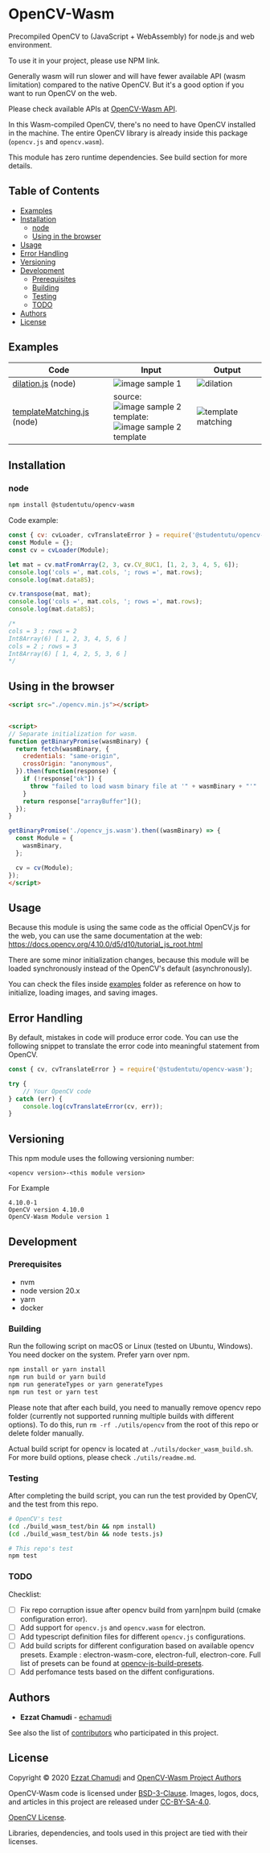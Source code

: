 # OpenCV-Wasm

Precompiled OpenCV to (JavaScript + WebAssembly) for node.js and web environment.

To use it in your project, please use NPM link.

Generally wasm will run slower and will have fewer available API (wasm limitation) compared to the native OpenCV. But it's a good option if you want to run OpenCV on the web.

Please check available APIs at [OpenCV-Wasm API](./types/opencv.ts).

In this Wasm-compiled OpenCV, there's no need to have OpenCV installed in the machine. The entire OpenCV library is already inside this package (`opencv.js` and `opencv.wasm`).

This module has zero runtime dependencies.
See build section for more details.

## Table of Contents

- [Examples](#examples)
- [Installation](#installation)
  - [node](#node)
  - [Using in the browser](#using-in-the-browser)
- [Usage](#usage)
- [Error Handling](#error-handling)
- [Versioning](#versioning)
- [Development](#development)
  - [Prerequisites](#prerequisites)
  - [Building](#building)
  - [Testing](#testing)
  - [TODO](#todo)
- [Authors](#authors)
- [License](#license)

## Examples

| Code | Input | Output |
|---|---|---|
| [dilation.js](https://github.com/echamudi/opencv-wasm/blob/master/examples/dilation.js) (node)| ![image sample 1](https://github.com/echamudi/opencv-wasm/blob/master/examples/input/image-sample-1.jpg?raw=true) | ![dilation](https://github.com/echamudi/opencv-wasm/blob/master/examples/expected-output/dilation.png?raw=true) |
| [templateMatching.js](https://github.com/echamudi/opencv-wasm/blob/master/examples/templateMatching.js) (node) | source:<br>![image sample 2](https://github.com/echamudi/opencv-wasm/blob/master/examples/input/image-sample-2.png?raw=true) <br>template:<br> ![image sample 2 template](https://github.com/echamudi/opencv-wasm/blob/master/examples/input/image-sample-2-template.png?raw=true) | ![template matching](https://github.com/echamudi/opencv-wasm/blob/master/examples/expected-output/template-matching.png?raw=true) |

## Installation

### node

``` bash
npm install @studentutu/opencv-wasm
```

Code example:

```js
const { cv: cvLoader, cvTranslateError } = require('@studentutu/opencv-wasm');
const Module = {};
const cv = cvLoader(Module);

let mat = cv.matFromArray(2, 3, cv.CV_8UC1, [1, 2, 3, 4, 5, 6]);
console.log('cols =', mat.cols, '; rows =', mat.rows);
console.log(mat.data8S);

cv.transpose(mat, mat);
console.log('cols =', mat.cols, '; rows =', mat.rows);
console.log(mat.data8S);

/*
cols = 3 ; rows = 2
Int8Array(6) [ 1, 2, 3, 4, 5, 6 ]
cols = 2 ; rows = 3
Int8Array(6) [ 1, 4, 2, 5, 3, 6 ]
*/
```

## Using in the browser

``` html
<script src="./opencv.min.js"></script>


<script>
// Separate initialization for wasm.
function getBinaryPromise(wasmBinary) {
  return fetch(wasmBinary, {
    credentials: "same-origin",
    crossOrigin: "anonymous",
  }).then(function(response) {
    if (!response["ok"]) {
      throw "failed to load wasm binary file at '" + wasmBinary + "'"
    }
    return response["arrayBuffer"]();
  });
}

getBinaryPromise('./opencv_js.wasm').then((wasmBinary) => {
  const Module = {
    wasmBinary,
  };

  cv = cv(Module);
});
</script> 
```

## Usage

Because this module is using the same code as the official OpenCV.js for the web, you can use the same documentation at the web: <https://docs.opencv.org/4.10.0/d5/d10/tutorial_js_root.html>

There are some minor initialization changes, because this module will be loaded synchronously instead of the OpenCV's default (asynchronously).

You can check the files inside [examples](https://github.com/echamudi/opencv-wasm/tree/master/examples) folder as reference on how to initialize, loading images, and saving images.

## Error Handling

By default, mistakes in code will produce error code. You can use the following snippet to translate the error code into meaningful statement from OpenCV.

```js
const { cv, cvTranslateError } = require('@studentutu/opencv-wasm');

try {
    // Your OpenCV code
} catch (err) {
    console.log(cvTranslateError(cv, err));
}
```

## Versioning

This npm module uses the following versioning number:

```
<opencv version>-<this module version>
```

For Example

```
4.10.0-1
OpenCV version 4.10.0
OpenCV-Wasm Module version 1
```

## Development

### Prerequisites

- nvm
- node version 20.x
- yarn
- docker

### Building

Run the following script on macOS or Linux (tested on Ubuntu, Windows).
You need docker on the system.
Prefer yarn over npm.

``` bash
npm install or yarn install
npm run build or yarn build
npm run generateTypes or yarn generateTypes
npm run test or yarn test
```

Please note that after each build, you need to manually remove opencv repo folder (currently not supported running multiple builds with different options).
To do this, run `rm -rf ./utils/opencv` from the root of this repo or delete folder manually.

Actual build script for opencv is located at `./utils/docker_wasm_build.sh`.
For more build options, please check `./utils/readme.md`.

### Testing

After completing the build script, you can run the test provided by OpenCV, and the test from this repo.

```sh
# OpenCV's test
(cd ./build_wasm_test/bin && npm install)
(cd ./build_wasm_test/bin && node tests.js)

# This repo's test
npm test
```

### TODO

Checklist:

- [ ]  Fix repo corruption issue after opencv build from yarn|npm build (cmake configuration error).
- [ ]  Add support for `opencv.js` and `opencv.wasm` for electron.
- [ ]  Add typescript definition files for different `opencv.js` configurations.
- [ ]  Add build scripts for different configuration based on available opencv presets. Example : electron-wasm-core, electron-full, electron-core. Full list of presets can be found at [opencv-js-build-presets](https://github.com/opencv/opencv/blob/4.x/platforms/js/opencv_js.config.py).
- [ ] Add perfomance tests based on the diffent configurations.

## Authors

- **Ezzat Chamudi** - [echamudi](https://github.com/echamudi)

See also the list of [contributors](https://github.com/echamudi/opencv-wasm/graphs/contributors) who participated in this project.

## License

Copyright © 2020 [Ezzat Chamudi](https://github.com/echamudi) and [OpenCV-Wasm Project Authors](https://github.com/echamudi/opencv-wasm/graphs/contributors)

OpenCV-Wasm code is licensed under [BSD-3-Clause](https://opensource.org/licenses/BSD-3-Clause). Images, logos, docs, and articles in this project are released under [CC-BY-SA-4.0](https://creativecommons.org/licenses/by-sa/4.0/legalcode).

[OpenCV License](https://opencv.org/license/).

Libraries, dependencies, and tools used in this project are tied with their licenses.
